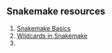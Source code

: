 ## Snakemake resources

1. [Snakemake Basics](https://edwards.flinders.edu.au/snakemake-tutorial/)
2. [Wildcards in Snakemake](https://edwardslab.wpengine.com/wildcards-in-snakemake/)
3. 
